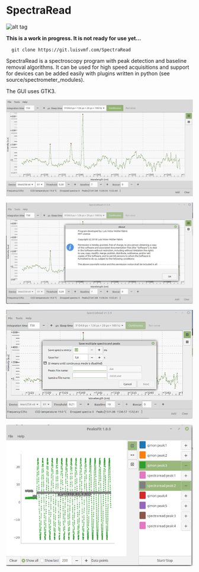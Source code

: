 # SpectraRead
![alt tag](https://img.shields.io/badge/build-fail-brightred.svg)

**This is a work in progress. It is not ready for use yet...**

      git clone https://git.luisvmf.com/SpectraRead

SpectraRead is a spectroscopy program with peak detection and baseline removal algorithms. It can be used for high speed acquisitions and support for devices can be added easily with plugins written in python (see source/spectrometer_modules).

The GUI uses GTK3.

![alt tag](https://raw.githubusercontent.com/luisvmf/SpectraRead/master/Screenshots/Screenshot%20from%202019-01-09%2016-08-54.png)

![alt tag](https://raw.githubusercontent.com/luisvmf/SpectraRead/master/Screenshots/Screenshot%20from%202019-01-09%2016-09-29.png)

![alt tag](https://raw.githubusercontent.com/luisvmf/SpectraRead/master/Screenshots/Screenshot%20from%202019-01-09%2016-09-47.png)

![alt tag](https://raw.githubusercontent.com/luisvmf/SpectraRead/master/Screenshots/Screenshot%20from%202019-01-09%2016-10-43.png)


